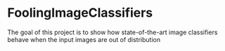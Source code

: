 # FoolingImageClassifiers
The goal of this project is to show how state-of-the-art image classifiers behave when the input images are out of distribution

